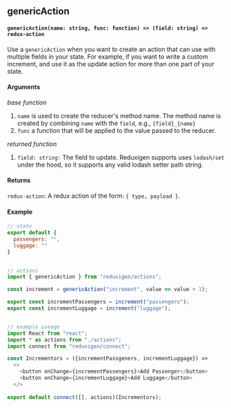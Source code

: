 ## genericAction

#### `genericAction(name: string, func: function) => (field: string) => redux-action`

Use a `genericAction` when you want to create an action that can use with multiple fields in your state. For example, if you want to write a custom increment, and use it as the update action for more than one part of your state.

#### Arguments

_base function_

1. `name` is used to create the reducer's method name. The method name is created by combining `name`
    with the `field`, e.g., `{field}_{name}`
2. `func` a function that will be applied to the value passed to the reducer.

_returned function_

1. `field: string:` The field to update. Reduxigen supports uses `lodash/set` under the hood, so it supports any valid lodash setter path string.

#### Returns

`redux-action`: A redux action of the form: `{ type, payload }`.

#### Example

```js
// state
export default {
  passengers: "",
  luggage: ""
}


// actions
import { genericAction } from "reduxigen/actions";

const increment = genericAction("increment", value => value + 1);

export const incrementPassengers = increment("passengers");
export const incrementLuggage = increment("luggage");


// example useage
import React from "react";
import * as actions from "./actions";
import connect from "reduxigen/connect";

const Incrementors = ({incrementPassgeners, incrementLuggage}) =>
  <>
    <button onChange={incrementPassengers}>Add Passenger</button>
    <button onChange={incrementLuggage}>Add Luggage</button>
  </>
  
export default connect([], actions)(Incrementors);

```



